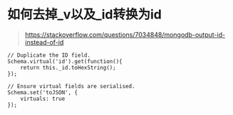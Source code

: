 # 如何去掉\_v以及\_id转换为id

> https://stackoverflow.com/questions/7034848/mongodb-output-id-instead-of-id

```
// Duplicate the ID field.
Schema.virtual('id').get(function(){
    return this._id.toHexString();
});

// Ensure virtual fields are serialised.
Schema.set('toJSON', {
    virtuals: true
});
```

